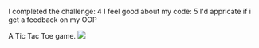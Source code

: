 I completed the challenge: 4
I feel good about my code: 5
I'd appricate if i get a feedback on my OOP

A Tic Tac Toe game.
<img src=“TICTactoe”>




